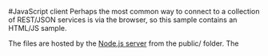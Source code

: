 #JavaScript client
Perhaps the most common way to connect to a collection of REST/JSON services is via the browser, so this sample contains an HTML/JS sample.

The files are hosted by the [Node.js server](nodejs.md) from the public/ folder. The 
